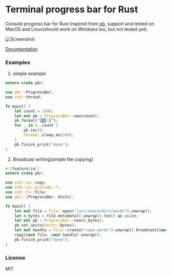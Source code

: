 # Terminal progress bar for Rust

Console progress bar for Rust Inspired from [pb](http://github.com/cheggaaa/pb), support and 
tested on MacOS and Linux(should work on Windows too, but not tested yet).

![Screenshot](https://github.com/a8m/pb/blob/master/gif/rec_v2.gif)

[Documentation](http://a8m.github.io/pb/doc/pbr/index.html)

### Examples
1. simple example

```rust
extern crate pbr;

use pbr::ProgressBar;
use std::thread;

fn main() {
    let count = 1000;
    let mut pb = ProgressBar::new(count);
    pb.format("╢▌▌░╟");
    for _ in 0..count {
        pb.inc();
        thread::sleep_ms(200);
    }
    pb.finish_print("done");
}
```

2. Broadcast writing(simple file copying)

```rust
#![feature(io)]
extern crate pbr;

use std::io::copy;
use std::io::prelude::*;
use std::fs::File;
use pbr::{ProgressBar, Units};

fn main() {
    let mut file = File::open("/usr/share/dict/words").unwrap();
    let n_bytes = file.metadata().unwrap().len() as usize;
    let mut pb = ProgressBar::new(n_bytes);
    pb.set_units(Units::Bytes);
    let mut handle = File::create("copy-words").unwrap().broadcast(&mut pb);
    copy(&mut file, &mut handle).unwrap();
    pb.finish_print("done");
}
```

### License
MIT

